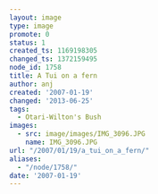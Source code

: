```yaml
---
layout: image
type: image
promote: 0
status: 1
created_ts: 1169198305
changed_ts: 1372159495
node_id: 1758
title: A Tui on a fern
author: anj
created: '2007-01-19'
changed: '2013-06-25'
tags:
  - Otari-Wilton's Bush
images:
  - src: image/images/IMG_3096.JPG
    name: IMG_3096.JPG
url: "/2007/01/19/a_tui_on_a_fern/"
aliases:
  - "/node/1758/"
date: '2007-01-19'
---
```


